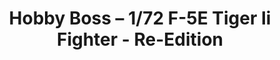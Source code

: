---
layout: product
title: "Hobby Boss – 1/72 F-5E Tiger Ii Fighter - Re-Edition"
price: "1200" 
desc: "Maketa"
img_path: "/assets/img/HB80207.webp"
brand: "N/A"
available: false
special_offer: false
new: false
soon: false
cat: "010000"
subcat: "013500"
subsubcat: "0N/A"
sifra: "HB80207"
popular: false
spec: false
---
